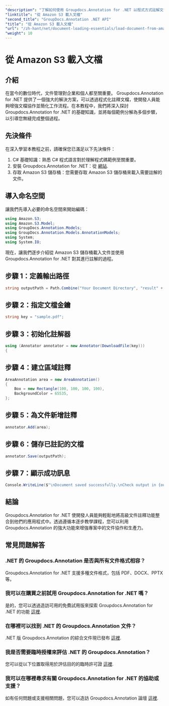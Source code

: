 ```yaml
---
"description": "了解如何使用 Groupdocs.Annotation for .NET 以程式方式註解文件。無縫整合的分步教程。"
"linktitle": "從 Amazon S3 載入文檔"
"second_title": "GroupDocs.Annotation .NET API"
"title": "從 Amazon S3 載入文檔"
"url": "/zh-hant/net/document-loading-essentials/load-document-from-amazon-s3/"
"weight": 10
---
```


# 從 Amazon S3 載入文檔

## 介紹
在當今的數位時代，文件管理對企業和個人都至關重要。 Groupdocs.Annotation for .NET 提供了一個強大的解決方案，可以透過程式化註釋文檔，使開發人員能夠增強文檔協作並簡化工作流程。在本教程中，我們將深入探討 Groupdocs.Annotation for .NET 的基礎知識，並將每個範例分解為多個步驟，以引導您無縫完成整個過程。
## 先決條件
在深入學習本教程之前，請確保您已滿足以下先決條件：
1. C# 基礎知識：熟悉 C# 程式語言對於理解程式碼範例至關重要。
2. 安裝 Groupdocs.Annotation for .NET：從 [網站](https://releases。groupdocs.com/annotation/net/).
3. 存取 Amazon S3 儲存桶：您需要存取 Amazon S3 儲存桶來載入需要註解的文件。

## 導入命名空間
讓我們先導入必要的命名空間來開始編碼：

```csharp
using Amazon.S3;
using Amazon.S3.Model;
using GroupDocs.Annotation.Models;
using GroupDocs.Annotation.Models.AnnotationModels;
using System;
using System.IO;
```


現在，讓我們逐步介紹從 Amazon S3 儲存桶載入文件並使用 Groupdocs.Annotation for .NET 對其進行註解的過程。
## 步驟 1：定義輸出路徑
```csharp
string outputPath = Path.Combine("Your Document Directory", "result" + Path.GetExtension("input.pdf"));
```
## 步驟 2：指定文檔金鑰
```csharp
string key = "sample.pdf";
```
## 步驟 3：初始化註解器
```csharp
using (Annotator annotator = new Annotator(DownloadFile(key)))
{
```
## 步驟 4：建立區域註釋
```csharp
AreaAnnotation area = new AreaAnnotation()
{
    Box = new Rectangle(100, 100, 100, 100),
    BackgroundColor = 65535,
};
```
## 步驟 5：為文件新增註釋
```csharp
annotator.Add(area);
```
## 步驟 6：儲存已註記的文檔
```csharp
annotator.Save(outputPath);
```
## 步驟 7：顯示成功訊息
```csharp
Console.WriteLine($"\nDocument saved successfully.\nCheck output in {outputPath}.");
```

## 結論
Groupdocs.Annotation for .NET 使開發人員能夠輕鬆地將高級文件註釋功能整合到他們的應用程式中。透過遵循本逐步教學課程，您可以利用 Groupdocs.Annotation 的強大功能來增強專案中的文件協作和生產力。
## 常見問題解答
### .NET 的 Groupdocs.Annotation 是否與所有文件格式相容？
Groupdocs.Annotation for .NET 支援多種文件格式，包括 PDF、DOCX、PPTX 等。
### 我可以在購買之前試用 Groupdocs.Annotation for .NET 嗎？
是的，您可以透過造訪可用的免費試用版來探索 Groupdocs.Annotation for .NET 的功能 [這裡](https://releases。groupdocs.com/).
### 在哪裡可以找到 .NET 的 Groupdocs.Annotation 文件？
.NET 版 Groupdocs.Annotation 的綜合文件現已發布 [這裡](https://tutorials。groupdocs.com/annotation/net/).
### 我是否需要臨時授權來評估 .NET 的 Groupdocs.Annotation？
您可以從以下位置取得用於評估目的的臨時許可證 [這裡](https://purchase。groupdocs.com/temporary-license/).
### 我可以在哪裡尋求有關 Groupdocs.Annotation for .NET 的協助或支援？
如有任何問題或支援相關問題，您可以造訪 Groupdocs.Annotation 論壇 [這裡](https://forum。groupdocs.com/c/annotation/10).